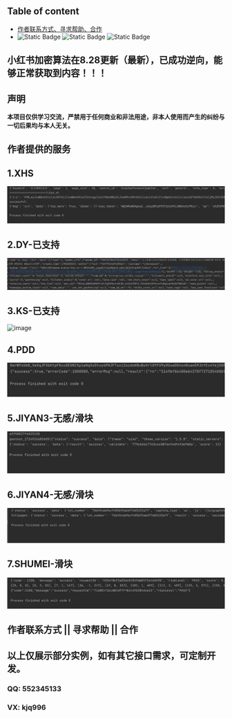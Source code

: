 ## Table of content  

- [作者联系方式、寻求帮助、合作](#作者联系方式--寻求帮助--合作)
- 
  ![Static Badge](https://img.shields.io/badge/GitHub-blue?logo=GitHub&labelColor=black)
  ![Static Badge](https://img.shields.io/badge/author-3.7/3.8-blue?logo=Python&label=python&labelColor=black)
  ![Static Badge](https://img.shields.io/badge/Node.js-v18.16.1-blue?logo=Node.js&labelColor=black)
## 小红书加密算法在8.28更新（最新），已成功逆向，能够正常获取到内容！！！
## 声明
**本项目仅供学习交流，严禁用于任何商业和非法用途，非本人使用而产生的纠纷与一切后果均与本人无关。**
 
 
## 作者提供的服务
  
## 1.XHS
<img alt="image" src="./img/xhs.png"/> 

## 2.DY-已支持 
<img alt="image" src="./img/douyin.png"/>

## 3.KS-已支持
<img alt="image" src=""/>

## 4.PDD 
<img alt="image" src="./img/pdd.png"/> 
  
## 5.JIYAN3-无感/滑块  
<img alt="image" src="./img/geet-full.png"/>

## 6.JIYAN4-无感/滑块  
<img alt="image" src="./img/geet4-full.png"/>  

## 7.SHUMEI-滑块 
<img alt="image" src="./img/shumei-slide.png"/> 
 
 
## 作者联系方式 || 寻求帮助 || 合作 
## 以上仅展示部分实例，如有其它接口需求，可定制开发。
### QQ: 552345133 
### VX: kjq996

